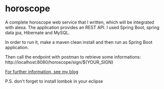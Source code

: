 # horoscope
A complete horoscope web service that I written, which will be integrated with alexa. The application provides an REST API.
I used Spring Boot, spring data jpa, Hibernate and MySQL.

In order to run it, make a maven clean install and then run as Spring Boot application. 

Then call the endpoint with postman to retrieve some informations: http://localhost:8080/horoscope/sign/${YOUR_SIGN}

[For further information, see my blog](http://dodu.it/?page_id=516)

P.S. don't forget to install lombok in your eclipse
